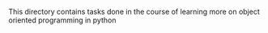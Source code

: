 This directory contains tasks done in the course of learning more on object oriented programming in python
